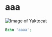 # <h1>aaa</h1>
![Image of Yaktocat](https://octodex.github.com/images/yaktocat.png)
``` PHP
Echo 'aaaa';
```
